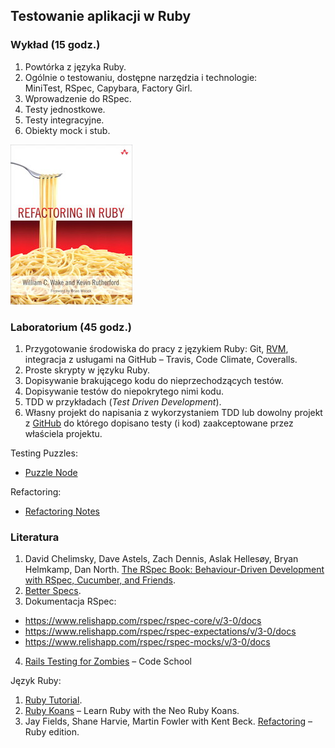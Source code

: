 ## Testowanie aplikacji w Ruby

<!--
**Luźne uwagi:**

1. Potrzebny jest krótki tytuł. Ten powyżej jest niekompletny.
2. Teraz musimy napisać program w punktach oraz dodać,
maksimum 4–6 pozycji, literatury.
3. [NSS Software Development Fundamentals - Spring 2013][1] –
tutaj jest rozpiska na zajęcia w kolejnych tygodniach zajęć.
Coś takiego trzeba będzie zrobić później. Pewnie w maju lub czerwcu.
4. W sumie nie wiem od czego zacząć: od RSpec? Unit Testing?
5. Na wprowadzenie/powtórkę z Ruby trzeba będzie zaadoptować
to [Learn X in Y minutes][5]. Podobne „starter code”
powinny też być do RSpec (kilka,
np. przykład *hello world*, *RSpec::Expectations*, *RSpec::Mocks*, …).
-->


### Wykład (15 godz.)

1. Powtórka z języka Ruby.
2. Ogólnie o testowaniu, dostępne narzędzia i technologie:<br>
  MiniTest, RSpec, Capybara, Factory Girl.
3. Wprowadzenie do RSpec.
4. Testy jednostkowe.
5. Testy integracyjne.
6. Obiekty mock i stub.


![refactoring](images/refactoring.jpg)

### Laboratorium (45 godz.)

1. Przygotowanie środowiska do pracy z językiem Ruby: Git, [RVM][2],
  integracja z usługami na GitHub – Travis, Code Climate, Coveralls.
2. Proste skrypty w języku Ruby.
3. Dopisywanie brakującego kodu do nieprzechodzących testów.
4. Dopisywanie testów do niepokrytego nimi kodu.
5. TDD w przykładach (*Test Driven Development*).
6. Własny projekt do napisania z wykorzystaniem TDD lub
   dowolny projekt z [GitHub](github.com) do którego dopisano
   testy (i kod) zaakceptowane przez właściela projektu.

Testing Puzzles:

* [Puzzle Node](http://www.puzzlenode.com/)

Refactoring:

* [Refactoring Notes](http://ghendry.net/refactor.html)


### Literatura

1. David Chelimsky, Dave Astels, Zach Dennis, Aslak Hellesøy, Bryan Helmkamp, Dan North.
   [The RSpec Book: Behaviour-Driven Development with RSpec, Cucumber, and Friends][3].
2. [Better Specs](http://betterspecs.org/).
3. Dokumentacja RSpec:
  - https://www.relishapp.com/rspec/rspec-core/v/3-0/docs
  - https://www.relishapp.com/rspec/rspec-expectations/v/3-0/docs
  - https://www.relishapp.com/rspec/rspec-mocks/v/3-0/docs
4. [Rails Testing for Zombies](https://www.codeschool.com/courses/rails-testing-for-zombies) –
   Code School

Język Ruby:

1. [Ruby Tutorial][4].
2. [Ruby Koans](http://rubykoans.com/) – Learn Ruby with the Neo Ruby Koans.
3. Jay Fields, Shane Harvie, Martin Fowler with Kent Beck.
   [Refactoring](http://books.google.pl/books/about/Refactoring.html?id=6jyOUrJBJHAC) – Ruby edition.


[1]: https://github.com/elizabrock/NSS-Syllabus-Spring-2013
[2]: http://rvm.io/rvm
[3]: http://pragprog.com/book/achbd/the-rspec-book
[4]: http://www.tutorialspoint.com/ruby/
[5]: http://learnxinyminutes.com/docs/ruby/
[6]: http://tryruby.org/levels/1/challenges/0
[7]: https://www.codeschool.com/courses/testing-with-rspec
